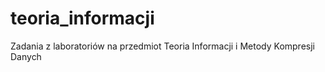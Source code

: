# teoria_informacji
Zadania z laboratoriów na przedmiot Teoria Informacji i Metody Kompresji Danych
